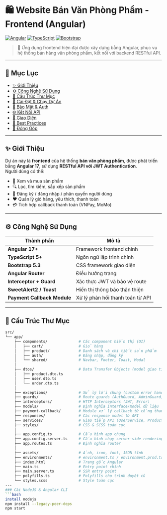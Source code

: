 
# 🛍️ Website Bán Văn Phòng Phẩm - Frontend (Angular)

[![Angular](https://img.shields.io/badge/Angular-18+-DD0031?style=for-the-badge&logo=angular&logoColor=white)](https://angular.io/)
[![TypeScript](https://img.shields.io/badge/TypeScript-5+-3178C6?style=for-the-badge&logo=typescript&logoColor=white)](https://www.typescriptlang.org/)
[![Bootstrap](https://img.shields.io/badge/Bootstrap-5.3+-7952B3?style=for-the-badge&logo=bootstrap&logoColor=white)](https://getbootstrap.com/)

> 🚀 Ứng dụng frontend hiện đại được xây dựng bằng Angular, phục vụ hệ thống bán hàng văn phòng phẩm, kết nối với backend RESTful API.

---

## 📑 Mục Lục
- [✨ Giới Thiệu](#-giới-thiệu)
- [⚙️ Công Nghệ Sử Dụng](#️-công-nghệ-sử-dụng)
- [📁 Cấu Trúc Thư Mục](#-cấu-trúc-thư-mục)
- [🚀 Cài Đặt & Chạy Dự Án](#-cài-đặt--chạy-dự-án)
- [🔐 Bảo Mật & Auth](#-bảo-mật--auth)
- [🌐 Kết Nối API](#-kết-nối-api)
- [🎨 Giao Diện](#-giao-diện)
- [🧠 Best Practices](#-best-practices)
- [🤝 Đóng Góp](#-đóng-góp)

---

## ✨ Giới Thiệu

Dự án này là **frontend** của hệ thống **bán văn phòng phẩm**, được phát triển bằng **Angular 17**, sử dụng **RESTful API với JWT Authentication**.  
Người dùng có thể:
- 🛒 Xem và mua sản phẩm
- 🔍 Lọc, tìm kiếm, sắp xếp sản phẩm
- 👤 Đăng ký / đăng nhập / phân quyền người dùng
- ❤️ Quản lý giỏ hàng, yêu thích, thanh toán
- 💳 Tích hợp callback thanh toán (VNPay, MoMo)

---

## ⚙️ Công Nghệ Sử Dụng

| Thành phần | Mô tả |
|-------------|-------|
| **Angular 17+** | Framework frontend chính |
| **TypeScript 5+** | Ngôn ngữ lập trình chính |
| **Bootstrap 5.3** | CSS framework giao diện |
| **Angular Router** | Điều hướng trang |
| **Interceptor + Guard** | Xác thực JWT và bảo vệ route |
| **SweetAlert2 / Toast** | Hiển thị thông báo thân thiện |
| **Payment Callback Module** | Xử lý phản hồi thanh toán từ API |

---

## 📁 Cấu Trúc Thư Mục

```bash
src/
└── app/
    ├── components/              # Các component hiển thị (UI)
    │   ├── cart/                # Giỏ hàng
    │   ├── product/             # Danh sách và chi tiết sản phẩm
    │   ├── auth/                # Đăng nhập, đăng ký
    │   └── shared/              # Navbar, Footer, Toast, Modal
    │
    ├── dtos/                    # Data Transfer Objects (model giao tiếp API)
    │   ├── product.dto.ts
    │   ├── user.dto.ts
    │   └── order.dto.ts
    │
    ├── exceptions/              # Xử lý lỗi chung (custom error handler)
    ├── guards/                  # Route guards (AuthGuard, AdminGuard)
    ├── interceptors/            # HTTP Interceptors (JWT, Error)
    ├── models/                  # Định nghĩa interface/model dữ liệu
    ├── payment-callback/        # Module xử lý callback từ cổng thanh toán
    ├── responses/               # Các response model từ API
    ├── services/                # Giao tiếp API (UserService, ProductService, AuthService)
    ├── styles/                  # CSS & SCSS toàn cục
    │
    ├── app.config.ts            # Cấu hình app chung
    ├── app.config.server.ts     # Cấu hình chạy server-side rendering
    ├── app.routes.ts            # Định nghĩa router
    │
    ├── assets/                  # Ảnh, icon, font, JSON tĩnh
    ├── environments/            # environment.ts / environment.prod.ts
    ├── index.html               # Trang gốc Angular
    ├── main.ts                  # Entry point chính
    ├── main.server.ts           # SSR entry point
    ├── polyfills.ts             # Polyfills cho trình duyệt cũ
    └── styles.scss              # Style toàn cục
---
### Cài NodeJS & Angular CLI
```bash
install nodejs
npm install --legacy-peer-deps
npm start